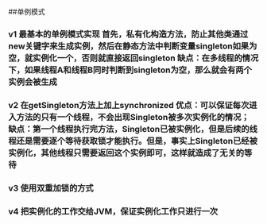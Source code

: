 ##单例模式

### v1 最基本的单例模式实现   首先，私有化构造方法，防止其他类通过new关键字来生成实例，然后在静态方法中判断变量singleton如果为空，就实例化一个，否则就直接返回singleton  缺点：在多线程的情况下，如果线程A和线程B同时判断到singleton为空，那么就会有两个实例会被生成

### v2 在getSingleton方法上加上synchronized  优点：可以保证每次进入方法的只有一个线程，不会出现Singleton被多次实例化的情况； 缺点：第一个线程执行完方法，Singleton已被实例化，但是后续的线程还是需要逐个等待获取锁才能执行。但是，事实上Singleton已经被实例化，其他线程只需要返回这个实例即可，这样就造成了无关的等待

### v3 使用双重加锁的方式

### v4 把实例化的工作交给JVM，保证实例化工作只进行一次